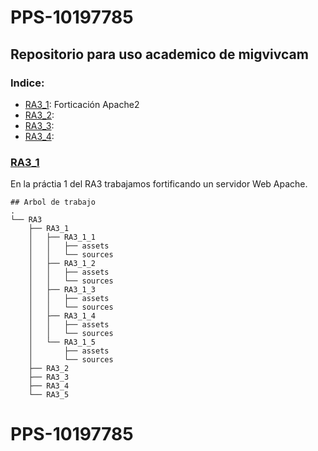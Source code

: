 # PPS-10197785

## Repositorio para uso academico de **migvivcam**

### Indice:
* [RA3_1](#RA3_1): Forticación Apache2
* [RA3_2](#TODO):
* [RA3_3](#TODO):
* [RA3_4](#TODO):


### [RA3_1](./RA3/RA3_1)
En la práctia 1 del RA3 trabajamos fortificando un servidor Web Apache.  

```
## Arbol de trabajo
.
└── RA3
    ├── RA3_1
    │   ├── RA3_1_1
    │   │   ├── assets
    │   │   └── sources
    │   ├── RA3_1_2
    │   │   ├── assets
    │   │   └── sources
    │   ├── RA3_1_3
    │   │   ├── assets
    │   │   └── sources
    │   ├── RA3_1_4
    │   │   ├── assets
    │   │   └── sources
    │   └── RA3_1_5
    │       ├── assets
    │       └── sources
    ├── RA3_2
    ├── RA3_3
    ├── RA3_4
    └── RA3_5
```
# PPS-10197785
